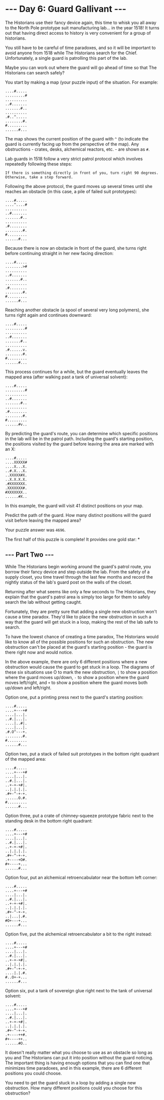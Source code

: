 # --- Day 6: Guard Gallivant ---

The Historians use their fancy device again, this time to whisk you all away to the North Pole prototype suit manufacturing lab... in the year 1518! It turns out that having direct access to history is very convenient for a group of historians.

You still have to be careful of time paradoxes, and so it will be important to avoid anyone from 1518 while The Historians search for the Chief. Unfortunately, a single guard is patrolling this part of the lab.

Maybe you can work out where the guard will go ahead of time so that The Historians can search safely?

You start by making a map (your puzzle input) of the situation. For example:
```
....#.....
.........#
..........
..#.......
.......#..
..........
.#..^.....
........#.
#.........
......#...
```
The map shows the current position of the guard with `^` (to indicate the guard is currently facing up from the perspective of the map). Any obstructions - crates, desks, alchemical reactors, etc. - are shown as `#`.

Lab guards in 1518 follow a very strict patrol protocol which involves repeatedly following these steps:
```
If there is something directly in front of you, turn right 90 degrees.
Otherwise, take a step forward.
```
Following the above protocol, the guard moves up several times until she reaches an obstacle (in this case, a pile of failed suit prototypes):
```
....#.....
....^....#
..........
..#.......
.......#..
..........
.#........
........#.
#.........
......#...
```
Because there is now an obstacle in front of the guard, she turns right before continuing straight in her new facing direction:
```
....#.....
........>#
..........
..#.......
.......#..
..........
.#........
........#.
#.........
......#...
```
Reaching another obstacle (a spool of several very long polymers), she turns right again and continues downward:
```
....#.....
.........#
..........
..#.......
.......#..
..........
.#......v.
........#.
#.........
......#...
```
This process continues for a while, but the guard eventually leaves the mapped area (after walking past a tank of universal solvent):
```
....#.....
.........#
..........
..#.......
.......#..
..........
.#........
........#.
#.........
......#v..
```
By predicting the guard's route, you can determine which specific positions in the lab will be in the patrol path. Including the guard's starting position, the positions visited by the guard before leaving the area are marked with an X:
```
....#.....
....XXXXX#
....X...X.
..#.X...X.
..XXXXX#X.
..X.X.X.X.
.#XXXXXXX.
.XXXXXXX#.
#XXXXXXX..
......#X..
```
In this example, the guard will visit 41 distinct positions on your map.

Predict the path of the guard. How many distinct positions will the guard visit before leaving the mapped area?

Your puzzle answer was `4696`.

The first half of this puzzle is complete! It provides one gold star: *
## --- Part Two ---

While The Historians begin working around the guard's patrol route, you borrow their fancy device and step outside the lab. From the safety of a supply closet, you time travel through the last few months and record the nightly status of the lab's guard post on the walls of the closet.

Returning after what seems like only a few seconds to The Historians, they explain that the guard's patrol area is simply too large for them to safely search the lab without getting caught.

Fortunately, they are pretty sure that adding a single new obstruction won't cause a time paradox. They'd like to place the new obstruction in such a way that the guard will get stuck in a loop, making the rest of the lab safe to search.

To have the lowest chance of creating a time paradox, The Historians would like to know all of the possible positions for such an obstruction. The new obstruction can't be placed at the guard's starting position - the guard is there right now and would notice.

In the above example, there are only 6 different positions where a new obstruction would cause the guard to get stuck in a loop. The diagrams of these six situations use O to mark the new obstruction, `|` to show a position where the guard moves up/down, `-` to show a position where the guard moves left/right, and `+` to show a position where the guard moves both up/down and left/right.

Option one, put a printing press next to the guard's starting position:
```
....#.....
....+---+#
....|...|.
..#.|...|.
....|..#|.
....|...|.
.#.O^---+.
........#.
#.........
......#...
```
Option two, put a stack of failed suit prototypes in the bottom right quadrant of the mapped area:
```
....#.....
....+---+#
....|...|.
..#.|...|.
..+-+-+#|.
..|.|.|.|.
.#+-^-+-+.
......O.#.
#.........
......#...
```
Option three, put a crate of chimney-squeeze prototype fabric next to the standing desk in the bottom right quadrant:
```
....#.....
....+---+#
....|...|.
..#.|...|.
..+-+-+#|.
..|.|.|.|.
.#+-^-+-+.
.+----+O#.
#+----+...
......#...
```
Option four, put an alchemical retroencabulator near the bottom left corner:
```
....#.....
....+---+#
....|...|.
..#.|...|.
..+-+-+#|.
..|.|.|.|.
.#+-^-+-+.
..|...|.#.
#O+---+...
......#...
```
Option five, put the alchemical retroencabulator a bit to the right instead:
```
....#.....
....+---+#
....|...|.
..#.|...|.
..+-+-+#|.
..|.|.|.|.
.#+-^-+-+.
....|.|.#.
#..O+-+...
......#...
```
Option six, put a tank of sovereign glue right next to the tank of universal solvent:
```
....#.....
....+---+#
....|...|.
..#.|...|.
..+-+-+#|.
..|.|.|.|.
.#+-^-+-+.
.+----++#.
#+----++..
......#O..
```
It doesn't really matter what you choose to use as an obstacle so long as you and The Historians can put it into position without the guard noticing. The important thing is having enough options that you can find one that minimizes time paradoxes, and in this example, there are 6 different positions you could choose.

You need to get the guard stuck in a loop by adding a single new obstruction. How many different positions could you choose for this obstruction?
